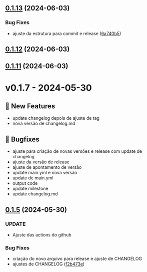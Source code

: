 

## [0.1.13](https://github.com/rktit/rkt-mobile-components/compare/v0.1.10...v0.1.13) (2024-06-03)


### Bug Fixes

* ajuste da estrutura para commit e release ([6a740b5](https://github.com/rktit/rkt-mobile-components/commit/6a740b55b6b933cfa826ffde8d88bdbe41d6ff51))

## [0.1.12](https://github.com/rktit/rkt-mobile-components/compare/v0.1.10...v0.1.12) (2024-06-03)

## [0.1.11](https://github.com/rktit/rkt-mobile-components/compare/v0.1.10...v0.1.11) (2024-06-03)

# v0.1.7 - 2024-05-30

## 🎉 New Features
- update changelog depois de ajuste de tag
- nova versão de changelog.md
## 🐛 Bugfixes
- ajuste para criação de novas versões e release com update de changelog
- ajuste da versão de release
- ajuste de apontamento de versão
- update main.yml e nova versão
- update de main.yml
- output code
- update milestone
- update changelog.md

## [0.1.5](https://github.com/rktit/rkt-mobile-components/releases/tag/v0.1.5) (2024-05-30)


### UPDATE

* Ajuste das actions do github

### Bug Fixes

* criação do novo arquivo para release e ajuste de CHANGELOG
* ajustes de CHANGELOG ([f2b473e](https://github.com/rktit/rkt-mobile-components/commit/f2b473e6346655b4bc43b7c57fa110e2d653c060))
